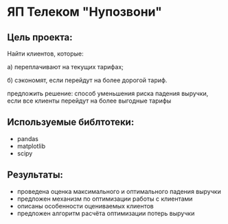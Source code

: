 # ЯП Телеком "Нупозвони"
## Цель проекта:
Найти клиентов, которые:

а) переплачивают на текущих тарифах;

б) сэкономят, если перейдут на более дорогой тариф.

предложить решение: способ уменьшения риска падения выручки, если все клиенты перейдут на более выгодные тарифы

## Используемые библтотеки:

- pandas
- matplotlib
- scipy

## Результаты:
- проведена оценка максимального и оптимального падения выручки
- предложен механизм по оптимизации работы с клиентами
- описаны особенности оцениваемых клиентов
- предложен алгоритм расчёта оптимизации потерь выручки